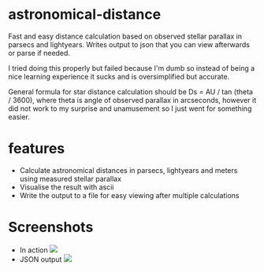 # astronomical-distance
Fast and easy distance calculation based on observed stellar parallax in parsecs and lightyears. Writes output to json that you can view afterwards or parse if needed.

I tried doing this properly but failed because I'm dumb so instead of being a nice learning experience it sucks and is oversimplified but accurate.

General formula for star distance calculation should be Ds = AU / tan (theta / 3600), where theta is angle of observed parallax in arcseconds, however it did not work to my surprise and unamusement so I just went for something easier.

# features
* Calculate astronomical distances in parsecs, lightyears and meters using measured stellar parallax
* Visualise the result with ascii
* Write the output to a file for easy viewing after multiple calculations

# Screenshots
* In action
![](https://media.discordapp.net/attachments/751326505694658654/813348397984907314/unknown.png)
* JSON output
![](https://media.discordapp.net/attachments/751326505694658654/813349042779455538/unknown.png)
